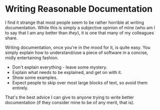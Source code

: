 # Writing Reasonable Documentation

I find it strange that most people seem to be rather horrible at writing documentation. While this is simply a subjective opinion of mine (who am I to say that I am any better than *they*), it is one that many of my colleagues share.

Writing documentation, once you're in the mood for it, is quite easy. You simply explain how to understand/use a piece of software in a concise, midly entertaining fashion.

- Don't explain everything - leave some mystery. 
- Explain what needs to be explained, and get on with it. 
- Show some examples. 
- Expect people to skip over most large blocks of text, so avoid them entirely.

That's the best advice I can give to anyone trying to write better documentation (if they consider mine to be of any merit, that is).
